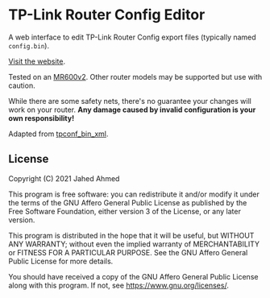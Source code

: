# TP-Link Router Config Editor

A web interface to edit TP-Link Router Config export files (typically named
`config.bin`).

[Visit the website](https://jahed.github.io/tp-link-config-editor/).

Tested on an
[MR600v2](https://www.tp-link.com/uk/support/download/archer-mr600/). Other
router models may be supported but use with caution.

While there are some safety nets, there's no guarantee your changes will work on
your router. **Any damage caused by invalid configuration is your own
responsibility!**

Adapted from [tpconf_bin_xml](https://github.com/sta-c0000/tpconf_bin_xml).

## License

Copyright (C) 2021 Jahed Ahmed

This program is free software: you can redistribute it and/or modify it under
the terms of the GNU Affero General Public License as published by the Free
Software Foundation, either version 3 of the License, or any later version.

This program is distributed in the hope that it will be useful, but WITHOUT ANY
WARRANTY; without even the implied warranty of MERCHANTABILITY or FITNESS FOR A
PARTICULAR PURPOSE. See the GNU Affero General Public License for more details.

You should have received a copy of the GNU Affero General Public License along
with this program. If not, see <https://www.gnu.org/licenses/>.
